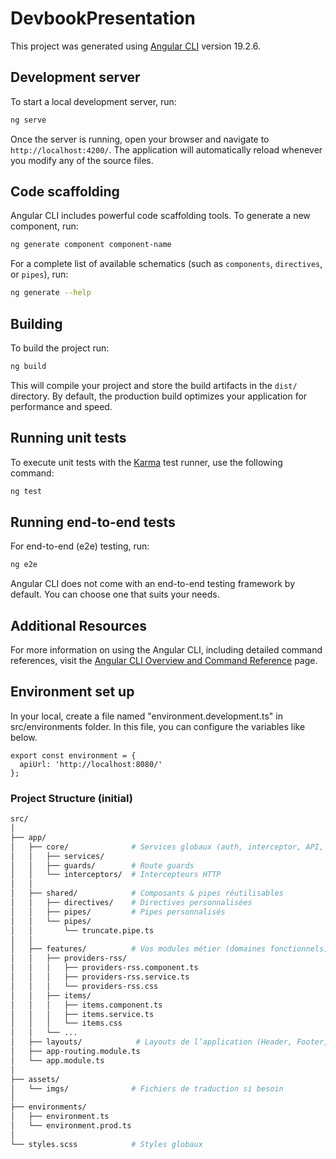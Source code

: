 # DevbookPresentation

This project was generated using [Angular CLI](https://github.com/angular/angular-cli) version 19.2.6.

## Development server

To start a local development server, run:

```bash
ng serve
```

Once the server is running, open your browser and navigate to `http://localhost:4200/`. The application will automatically reload whenever you modify any of the source files.

## Code scaffolding

Angular CLI includes powerful code scaffolding tools. To generate a new component, run:

```bash
ng generate component component-name
```

For a complete list of available schematics (such as `components`, `directives`, or `pipes`), run:

```bash
ng generate --help
```

## Building

To build the project run:

```bash
ng build
```

This will compile your project and store the build artifacts in the `dist/` directory. By default, the production build optimizes your application for performance and speed.

## Running unit tests

To execute unit tests with the [Karma](https://karma-runner.github.io) test runner, use the following command:

```bash
ng test
```

## Running end-to-end tests

For end-to-end (e2e) testing, run:

```bash
ng e2e
```

Angular CLI does not come with an end-to-end testing framework by default. You can choose one that suits your needs.

## Additional Resources

For more information on using the Angular CLI, including detailed command references, visit the [Angular CLI Overview and Command Reference](https://angular.dev/tools/cli) page.

## Environment set up
In your local, create a file named "environment.development.ts" in src/environments folder. 
In this file, you can configure the variables like below.
```
export const environment = {
  apiUrl: 'http://localhost:8080/'
};

```

### Project Structure (initial)

```sh
src/
│
├── app/
│   ├── core/              # Services globaux (auth, interceptor, API, etc.)
│   │   ├── services/     
│   │   ├── guards/        # Route guards
│   │   └── interceptors/  # Intercepteurs HTTP
│   │
│   ├── shared/            # Composants & pipes réutilisables
│   │   ├── directives/    # Directives personnalisées
│   │   ├── pipes/         # Pipes personnalisés
│   │   └── pipes/
│   │       └── truncate.pipe.ts
│   │
│   ├── features/          # Vos modules métier (domaines fonctionnels)
│   │   ├── providers-rss/
│   │   │   ├── providers-rss.component.ts
│   │   │   ├── providers-rss.service.ts
│   │   │   └── providers-rss.css
│   │   ├── items/
│   │   │   ├── items.component.ts
│   │   │   ├── items.service.ts
│   │   │   └── items.css
│   │   └── ...
│   ├── layouts/            # Layouts de l’application (Header, Footer, Sidebar)
│   ├── app-routing.module.ts
│   └── app.module.ts
│
├── assets/
│   └── imgs/              # Fichiers de traduction si besoin
│
├── environments/
│   ├── environment.ts
│   └── environment.prod.ts
│
└── styles.scss            # Styles globaux
```
